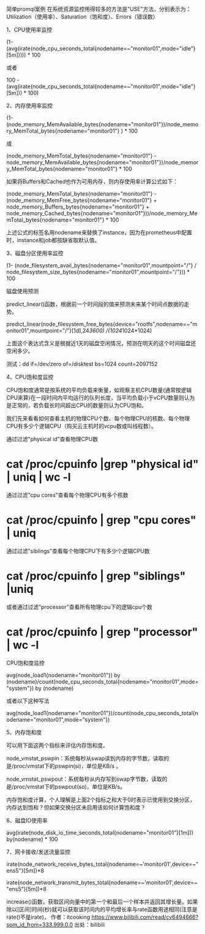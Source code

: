 简单promql案例
在系统资源监控用得较多的方法是"USE"方法，分别表示为：Utilization（使用率）、Saturation（饱和度）、Errors（错误数）

1、CPU使用率监控

(1- (avg(irate(node_cpu_seconds_total{nodename=~"monitor01",mode="idle"}[5m])))) * 100

或者

100 - (avg(irate(node_cpu_seconds_total{nodename=~"monitor01",mode="idle"}[5m])) * 100)



2、内存使用率监控

(1- (node_memory_MemAvailable_bytes{nodename="monitor01"})/node_memory_MemTotal_bytes{nodename="monitor01"} ) * 100

或

(node_memory_MemTotal_bytes{nodename="monitor01"} - node_memory_MemAvailable_bytes{nodename="monitor01"})/node_memory_MemTotal_bytes{nodename="monitor01"} * 100

如果将Buffers和Cached也作为可用内存，则内存使用率计算公式如下：

(node_memory_MemTotal_bytes{nodename="monitor01"} - (node_memory_MemFree_bytes{nodename="monitor01"} + node_memory_Buffers_bytes{nodename="monitor01"} + node_memory_Cached_bytes{nodename="monitor01"}))/node_memory_MemTotal_bytes{nodename="monitor01"} * 100



上述公式的标签名用nodename来替换了instance，因为在prometheus中配置时，instance和job都按缺省取默认值。



3、磁盘分区使用率监控

(1- (node_filesystem_avail_bytes{nodename="monitor01",mountpoint="/"} / node_filesystem_size_bytes{nodename="monitor01",mountpoint="/"})) * 100



磁盘使用预测

predict_linear()函数，根据前一个时间段的值来预测未来某个时间点数据的走势。

predict_linear(node_filesystem_free_bytes{device="rootfs",nodename=~"monitor01",mountpoint="/"}[1d],24*3600) /(1024*1024*1024)

上面这个表达式含义是根据近1天的磁盘空闲情况，预测在明天的这个时间磁盘还空闲多少。

测试：dd if=/dev/zero of=/disktest bs=1024 count=2097152



4、CPU饱和度监控

CPU饱和度通常是按系统的平均负载来衡量，如观察主机CPU数量(通常按逻辑CPU来算)在一段时间内平均运行的队列长度，当平均负载小于vCPU数量则认为是正常的，若负载长时间超出CPU的数量则认为CPU饱和。

我们先来看看如何查看主机的物理CPU个数、每个物理CPU的核数、每个物理CPU有多少个逻辑CPU（购买云主机时的vcpu数或叫线程数）。

通过过滤"physical id"查看物理CPU数

# cat /proc/cpuinfo |grep "physical id" | uniq | wc -l

通过过滤"cpu cores"查看每个物理CPU有多个核数

# cat /proc/cpuinfo | grep "cpu cores" | uniq

通过过滤"siblings"查看每个物理CPU下有多少个逻辑CPU数

# cat /proc/cpuinfo | grep "siblings" |uniq

或者通过过滤"processor"查看所有物理cpu下的逻辑cpu个数

# cat /proc/cpuinfo | grep "processor" | wc -l



CPU饱和度监控

avg(node_load1{nodename="monitor01"}) by (nodename)/count(node_cpu_seconds_total{nodename="monitor01",mode="system"}) by (nodename)

或者以下这种写法

avg(node_load1{nodename="monitor01"})/count(node_cpu_seconds_total{nodename="monitor01",mode="system"})



5、内存饱和度

可以用下面这两个指标来评估内存饱和度。

node_vmstat_pswpin：系统每秒从swap读到内存的字节数，读取的是/proc/vmstat下的pswpin(si)，单位是KB/s 。

node_vmstat_pswpout：系统每秒从内存写到swap字节数，读取的是/proc/vmstat下的pswpout(so)，单位是KB/s。

内存饱和度计算，个人理解是上面2个指标之和大于0时表示已使用到交换分区，内存达到饱和？但如果交换分区未启用该如何计算饱和度？



6、磁盘IO使用率

avg(irate(node_disk_io_time_seconds_total{nodename="monitor01"}[1m])) by(nodename) * 100



7、网卡接收/发送流量监控

irate(node_network_receive_bytes_total{nodename=~'monitor01',device=~"ens5"}[5m])*8

irate(node_network_transmit_bytes_total{nodename=~'monitor01',device=~"ens5"}[5m])*8



increase()函数，获取区间向量中的第一个和最后一个样本并返回其增长量。如果除以[区间]时间(秒)就可以获取该时间内的平均增长率与rate函数用途相同(注意是rate()不是irate)， 作者：itcooking https://www.bilibili.com/read/cv6494666?spm_id_from=333.999.0.0 出处：bilibili